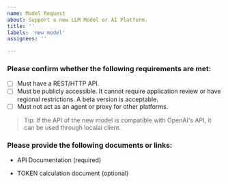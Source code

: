 ```yaml
---
name: Model Request
about: Support a new LLM Model or AI Platform.
title: ''
labels: 'new model'
assignees: ''

---
```


### Please confirm whether the following requirements are met:

- [ ] Must have a REST/HTTP API.
- [ ] Must be publicly accessible. It cannot require application review or have regional restrictions. A beta version is acceptable.
- [ ] Must not act as an agent or proxy for other platforms.

> Tip: If the API of the new model is compatible with OpenAI's API, it can be used through localai client.

### Please provide the following documents or links:

- API Documentation (required)

- TOKEN calculation document (optional)
